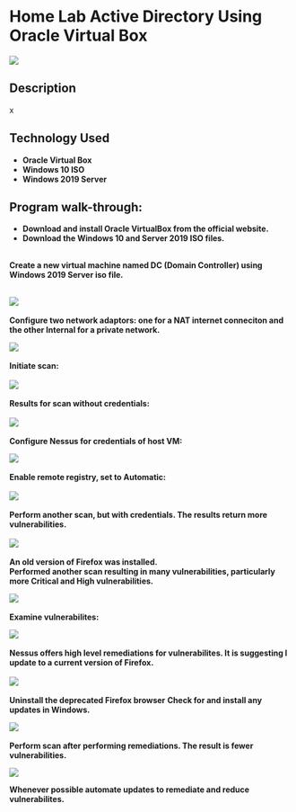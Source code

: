 <h1>Home Lab Active Directory Using Oracle Virtual Box</h1>

![](https://github.com/rbrianshutt/active_directory_oracle_vm/blob/main/Active%20Directory/active_directory_diagram.jpg)

<h2>Description</h2>
x  
<br />


<h2>Technology Used</h2>

- <b>Oracle Virtual Box</b>
- <b>Windows 10 ISO</b>
- <b>Windows 2019 Server</b>

 
<h2>Program walk-through:</h2>


- <b>Download and install Oracle VirtualBox from the official website.</b>
- <b>Download the Windows 10 and Server 2019 ISO files.</b>

<br/>
<b>Create a new virtual machine named DC (Domain Controller) using Windows 2019 Server iso file.</b>

<br/>
<br/>
 
![](https://github.com/rbrianshutt/active_directory_oracle_vm/blob/main/Active%20Directory/set_up_virtualbox.PNG)
<br />
<br />
<b>Configure two network adaptors: one for a NAT internet conneciton and the other Internal for a private network.
 </b>
<br/>

![](https://github.com/rbrianshutt/nessus/blob/main/images/new_scan_basic_network_scan.PNG)
<br />
<br />
<b>Initiate scan:</b>  
<br/>
![](https://github.com/rbrianshutt/nessus/blob/main/images/launch_scan_2.PNG)
<br />
<br />
<b>Results for scan without credentials:</b>  
<br/>
![](https://github.com/rbrianshutt/nessus/blob/main/images/nessus_first_scan.PNG)
<br />
<br />
<b>Configure Nessus for credentials of host VM:</b> 
<br/>

![](https://github.com/rbrianshutt/nessus/blob/main/images/nessuss_configure_credentials.PNG)
<br />
<br />
<b>Enable remote registry, set to Automatic:</b>   
<br/>
![](https://github.com/rbrianshutt/nessus/blob/main/images/vm_enable_remote_registry.PNG)
<br />
<br />
<b>Perform another scan, but with credentials.  The results return more vulnerabilities.</b>  
<br/>
![](https://github.com/rbrianshutt/nessus/blob/main/images/nessus_with_credentials_scan.PNG)
<br />
<br />
<b>An old version of Firefox was installed.</b>   
<b>Performed another scan resulting in many vulnerabilities, particularly more Critical and High vulnerabilities. </b>
<br/>

![](https://github.com/rbrianshutt/nessus/blob/main/images/nessus_credentials%26oldfirefox.PNG)
<br />
<br />
<b>Examine vulnerabilites:</b> 
<br/>

![](https://github.com/rbrianshutt/nessus/blob/main/images/nessus_credentials_vulnerabilities.PNG)
<br />
<br />
<b>Nessus offers high level remediations for vulnerabilites.  It is suggesting I update to a current version of Firefox. </b>  
<br/>
![](https://github.com/rbrianshutt/nessus/blob/main/images/nessus_remediations.PNG)
<br />
<br />
<b>Uninstall the deprecated Firefox browser</b>
<b>Check for and install any updates in Windows.</b>
<br/>

![](https://github.com/rbrianshutt/nessus/blob/main/images/vm_windows_update.PNG)
<br />
<br />
<b>Perform scan after performing remediations.  The result is fewer vulnerabilities.</b>
<br/>

![](https://github.com/rbrianshutt/nessus/blob/main/images/nessus.scan_after_updates.PNG)

<b>Whenever possible automate updates to remediate and reduce vulnerabilites.</b>
